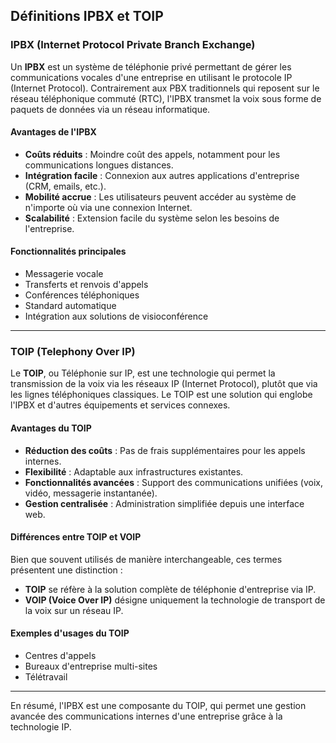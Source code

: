 ## Définitions IPBX et TOIP

### IPBX (Internet Protocol Private Branch Exchange)

Un **IPBX** est un système de téléphonie privé permettant de gérer les communications vocales d'une entreprise en utilisant le protocole IP (Internet Protocol). Contrairement aux PBX traditionnels qui reposent sur le réseau téléphonique commuté (RTC), l'IPBX transmet la voix sous forme de paquets de données via un réseau informatique.

#### Avantages de l'IPBX
- **Coûts réduits** : Moindre coût des appels, notamment pour les communications longues distances.
- **Intégration facile** : Connexion aux autres applications d'entreprise (CRM, emails, etc.).
- **Mobilité accrue** : Les utilisateurs peuvent accéder au système de n'importe où via une connexion Internet.
- **Scalabilité** : Extension facile du système selon les besoins de l'entreprise.

#### Fonctionnalités principales
- Messagerie vocale
- Transferts et renvois d'appels
- Conférences téléphoniques
- Standard automatique
- Intégration aux solutions de visioconférence

---

### TOIP (Telephony Over IP)

Le **TOIP**, ou Téléphonie sur IP, est une technologie qui permet la transmission de la voix via les réseaux IP (Internet Protocol), plutôt que via les lignes téléphoniques classiques. Le TOIP est une solution qui englobe l'IPBX et d'autres équipements et services connexes.

#### Avantages du TOIP
- **Réduction des coûts** : Pas de frais supplémentaires pour les appels internes.
- **Flexibilité** : Adaptable aux infrastructures existantes.
- **Fonctionnalités avancées** : Support des communications unifiées (voix, vidéo, messagerie instantanée).
- **Gestion centralisée** : Administration simplifiée depuis une interface web.

#### Différences entre TOIP et VOIP
Bien que souvent utilisés de manière interchangeable, ces termes présentent une distinction :
- **TOIP** se réfère à la solution complète de téléphonie d'entreprise via IP.
- **VOIP (Voice Over IP)** désigne uniquement la technologie de transport de la voix sur un réseau IP.

#### Exemples d'usages du TOIP
- Centres d'appels
- Bureaux d'entreprise multi-sites
- Télétravail

---

En résumé, l'IPBX est une composante du TOIP, qui permet une gestion avancée des communications internes d'une entreprise grâce à la technologie IP.

